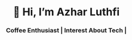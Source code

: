 <h1 align='center'>👋 Hi, I’m Azhar Luthfi</h1>
<h3 align='center'>Coffee Enthusiast | Interest About Tech |</h3>

<!---
azharluthfi14/azharluthfi14 is a ✨ special ✨ repository because its `README.md` (this file) appears on your GitHub profile.
You can click the Preview link to take a look at your changes.
--->
